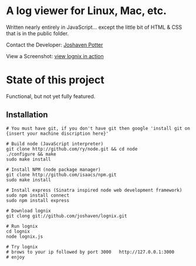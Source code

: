 # A log viewer for Linux, Mac, etc.
Written nearly entirely in JavaScript... except the little bit of HTML & CSS that is in the public folder.

Contact the Developer: [Joshaven Potter](mailto:yourtech@gmail.com)

View a Screenshot: [view lognix in action](http://skitch.com/joshaven/dqbnh/log-viewer)

# State of this project
Functional, but not yet fully featured.

## Installation
    
    # You must have git, if you don't have git then google 'install git on {insert your machine discription here}'
    
    # Build node (JavaScript interpreter)
    git clone http://github.com/ry/node.git && cd node
    ./configure && make
    sudo make install
    
    # Install NPM (node package manager)
    git clone http://github.com/isaacs/npm.git
    sudo make install
    
    # Install express (Sinatra inspired node web development framework)
    sudo npm install connect
    sudo npm install express
    
    # Download lognix
    git clong git://github.com/joshaven/lognix.git

    # Run lognix
    cd lognix
    node lognix.js
    
    # Try lognix
    # brows to your ip followed by port 3000   http://127.0.0.1:3000
    # enjoy
